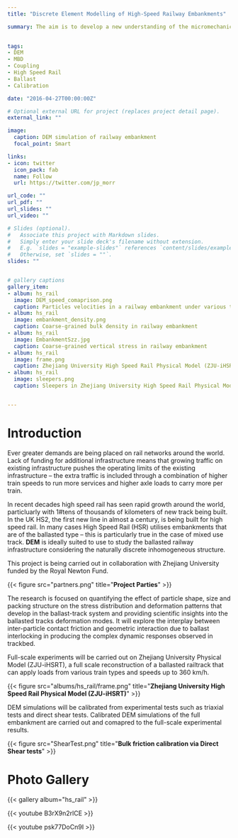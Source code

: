 ```yaml
---
title: "Discrete Element Modelling of High-Speed Railway Embankments"

summary: The aim is to develop a new understanding of the micromechanics of railway trackbed subjected to dynamic loads induced by high speed trains. This should lead to safer design of high-speed railway systems which require less maintenance and, therefore, are more sustainable.

 
tags:
- DEM
- MBD
- Coupling
- High Speed Rail
- Ballast
- Calibration

date: "2016-04-27T00:00:00Z"

# Optional external URL for project (replaces project detail page).
external_link: ""

image:
  caption: DEM simulation of railway embankment
  focal_point: Smart

links:
- icon: twitter
  icon_pack: fab
  name: Follow
  url: https://twitter.com/jp_morr

url_code: ""
url_pdf: ""
url_slides: ""
url_video: ""

# Slides (optional).
#   Associate this project with Markdown slides.
#   Simply enter your slide deck's filename without extension.
#   E.g. `slides = "example-slides"` references `content/slides/example-slides.md`.
#   Otherwise, set `slides = ""`.
slides: ""


# gallery captions
gallery_item:
- album: hs_rail
  image: DEM_speed_comaprison.png
  caption: Particles velocities in a railway embankment under various test speeds
- album: hs_rail
  image: embankment_density.png
  caption: Coarse-grained bulk density in railway embankment
- album: hs_rail
  image: EmbankmentSzz.jpg
  caption: Coarse-grained vertical stress in railway embankment
- album: hs_rail
  image: frame.png
  caption: Zhejiang University High Speed Rail Physical Model (ZJU-iHSRT)
- album: hs_rail
  image: sleepers.png
  caption: Sleepers in Zhejiang University High Speed Rail Physical Model (ZJU-iHSRT)


---
```


# Introduction

Ever greater demands are being placed on rail networks around the world. Lack of funding for additional infrastructure means that growing traffic on existing infrastructure pushes the operating limits of the existing infrastructure – the extra traffic is included through a combination of higher train speeds to run more services and higher axle loads to carry more per train. 

In recent decades high speed rail has seen rapid growth around the world, particluarly with 1#tens of thousands of kilometers of new track being built. In the UK HS2, the first new line in almost a century, is being built for high speed rail.
In many cases High Speed Rail (HSR) utilises embankments that are of the ballasted type – this is particularly true in the case of mixed use track. **DEM** is ideally suited to use to study the ballasted railway infrastructure considering the naturally discrete inhomogeneous structure.

This project is being carried out in collaboration with Zhejiang University funded by the Royal Newton Fund.

{{< figure src="partners.png" title="**Project Parties**" >}}

The research is focused on quantifying the effect of particle shape, size and packing structure on the stress distribution and deformation patterns that develop in the ballast-track system and providing scientific insights into the ballasted tracks deformation modes. 
It will explore the interplay between inter-particle contact friction and geometric interaction due to ballast interlocking in producing the complex dynamic responses observed in trackbed. 

Full-scale experiments will be carried out on Zhejiang University Physical Model (ZJU-iHSRT), a full scale reconstruction of a ballasted railtrack that can apply loads from various train types and speeds up to 360 km/h.

{{< figure src="albums/hs_rail/frame.png" title="**Zhejiang University High Speed Rail Physical Model (ZJU-iHSRT)**" >}}

DEM simulations will be calibrated from experimental tests such as triaxial tests and direct shear tests. Calibrated DEM simulations of the full embankment are carried out and comapred to the full-scale experimental results.

{{< figure src="ShearTest.png" title="**Bulk friction calibration via Direct Shear tests**" >}}




# Photo Gallery

{{< gallery album="hs_rail" >}} 


{{< youtube B3rX9n2rlCE >}}


{{< youtube psk77DoCn9I >}}



